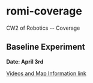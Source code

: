 # romi-coverage
CW2 of Robotics -- Coverage

## Baseline Experiment
**Date: April 3rd** 


[Videos and Map Information link](https://uob-my.sharepoint.com/:f:/r/personal/tt18284_bristol_ac_uk/Documents/Robotics%20System/Experiment%20Data?csf=1&e=CNGrog)
